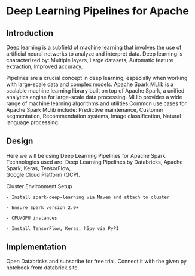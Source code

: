 # Deep Learning Pipelines for Apache

## Introduction

Deep learning is a subfield of machine learning that involves the use of artificial neural networks to analyze and interpret data. Deep learning is characterized by: Multiple layers, Large datasets, Automatic feature extraction, Improved accuracy.

Pipelines are a crucial concept in deep learning, especially when working with large-scale data and complex models. 
Apache Spark MLlib is a scalable machine learning library built on top of Apache Spark, a unified analytics engine for large-scale data processing. MLlib provides a wide range of machine learning algorithms and utilities.Common use cases for Apache Spark MLlib include: 
Predictive maintenance, 
Customer segmentation, 
Recommendation systems, 
Image classification, 
Natural language processing.

## Design

Here we will be using Deep Learning Pipelines for Apache Spark.
Technologies used are: 
Deep Learning Pipelines by Databricks, 
Apache Spark, 
Keras, 
TensorFlow,  
Google Cloud Platform (GCP).

Cluster Environment Setup

    - Install spark-deep-learning via Maven and attach to cluster
    
    - Ensure Spark version 2.0+ 
    
    - CPU/GPU instances
    
    - Install TensorFlow, Keras, h5py via PyPI


## Implementation

Open Databricks and subscribe for free trial. Connect it with the given py notebook from databrick site.



